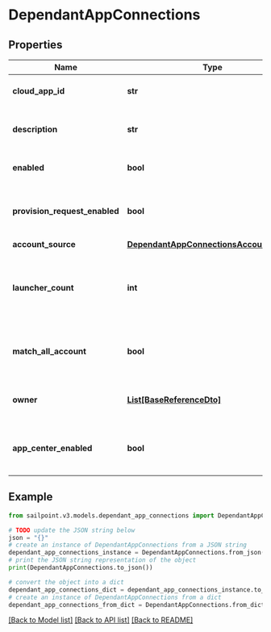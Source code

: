 # DependantAppConnections


## Properties

Name | Type | Description | Notes
------------ | ------------- | ------------- | -------------
**cloud_app_id** | **str** | Id of the connected Application | [optional] 
**description** | **str** | Description of the connected Application | [optional] 
**enabled** | **bool** | Is the Application enabled | [optional] [default to True]
**provision_request_enabled** | **bool** | Is Provisioning enabled for connected Application | [optional] [default to True]
**account_source** | [**DependantAppConnectionsAccountSource**](DependantAppConnectionsAccountSource.md) |  | [optional] 
**launcher_count** | **int** | The amount of launchers for connected Application (long type) | [optional] 
**match_all_account** | **bool** | Is Provisioning enabled for connected Application | [optional] [default to False]
**owner** | [**List[BaseReferenceDto]**](BaseReferenceDto.md) | The owner of the connected Application | [optional] 
**app_center_enabled** | **bool** | Is App Center enabled for connected Application | [optional] [default to False]

## Example

```python
from sailpoint.v3.models.dependant_app_connections import DependantAppConnections

# TODO update the JSON string below
json = "{}"
# create an instance of DependantAppConnections from a JSON string
dependant_app_connections_instance = DependantAppConnections.from_json(json)
# print the JSON string representation of the object
print(DependantAppConnections.to_json())

# convert the object into a dict
dependant_app_connections_dict = dependant_app_connections_instance.to_dict()
# create an instance of DependantAppConnections from a dict
dependant_app_connections_from_dict = DependantAppConnections.from_dict(dependant_app_connections_dict)
```
[[Back to Model list]](../README.md#documentation-for-models) [[Back to API list]](../README.md#documentation-for-api-endpoints) [[Back to README]](../README.md)


